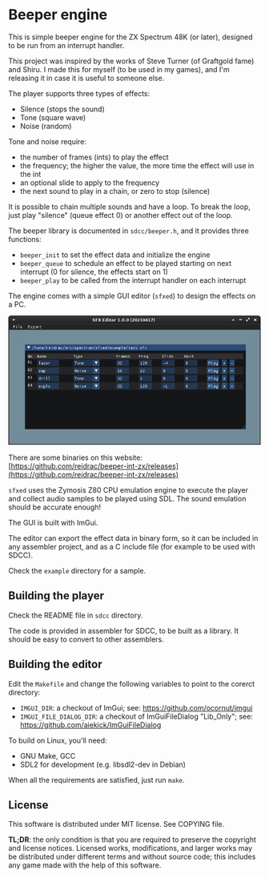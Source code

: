 # Beeper engine

This is simple beeper engine for the ZX Spectrum 48K (or later), designed to be
run from an interrupt handler.

This project was inspired by the works of Steve Turner (of Graftgold fame) and
Shiru. I made this for myself (to be used in my games), and I'm releasing it
in case it is useful to someone else.

The player supports three types of effects:

* Silence (stops the sound)
* Tone (square wave)
* Noise (random)

Tone and noise require:

* the number of frames (ints) to play the effect
* the frequency; the higher the value, the more time the effect will use in the int
* an optional slide to apply to the frequency
* the next sound to play in a chain, or zero to stop (silence)

It is possible to chain multiple sounds and have a loop. To break the loop,
just play "silence" (queue effect 0) or another effect out of the loop.

The beeper library is documented in `sdcc/beeper.h`, and it provides three
functions:

* `beeper_init` to set the effect data and initialize the engine
* `beeper_queue` to schedule an effect to be played starting on next interrupt
  (0 for silence, the effects start on 1)
* `beeper_play` to be called from the interrupt handler on each interrupt

The engine comes with a simple GUI editor (`sfxed`) to design the effects on a PC.

![sfxed 1.0.0](https://github.com/reidrac/beeper-int-zx/raw/main/sfxed-1.0.0.png)

There are some binaries on this website: [https://github.com/reidrac/beeper-int-zx/releases](https://github.com/reidrac/beeper-int-zx/releases)

`sfxed` uses the Zymosis Z80 CPU emulation engine to execute the player and
collect audio samples to be played using SDL. The sound emulation should be
accurate enough!

The GUI is built with ImGui.

The editor can export the effect data in binary form, so it can be included in
any assembler project, and as a C include file (for example to be used with
SDCC).

Check the `example` directory for a sample.

## Building the player

Check the README file in `sdcc` directory.

The code is provided in assembler for SDCC, to be built as a library. It should
be easy to convert to other assemblers.

## Building the editor

Edit the `Makefile` and change the following variables to point to the corerct directory:

- `IMGUI_DIR`: a checkout of ImGui; see: https://github.com/ocornut/imgui
- `IMGUI_FILE_DIALOG_DIR`: a checkout of ImGuiFileDialog "Lib_Only"; see: https://github.com/aiekick/ImGuiFileDialog

To build on Linux, you'll need:
- GNU Make, GCC
- SDL2 for development (e.g. libsdl2-dev in Debian)

When all the requirements are satisfied, just run `make`.

## License

This software is distributed under MIT license. See COPYING file.

**TL;DR**: the only condition is that you are required to preserve the copyright
and license notices. Licensed works, modifications, and larger works may be
distributed under different terms and without source code; this includes any game
made with the help of this software.
